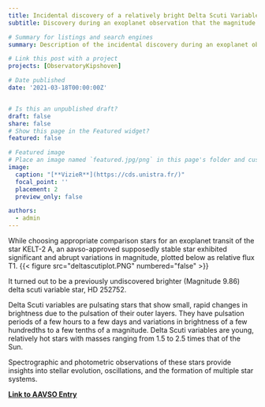 ```yaml
---
title: Incidental discovery of a relatively bright Delta Scuti Variable
subtitle: Discovery during an exoplanet observation that the magnitude 9.8 star HD 252752 is a Delta Scuti variable star . 

# Summary for listings and search engines
summary: Description of the incidental discovery during an exoplanet observation that magnitude 9.8 HD 252752 is a Delta Scuti variable star, submitted to the AAVSO. 

# Link this post with a project
projects: [ObservatoryKipshoven]

# Date published
date: '2021-03-18T00:00:00Z'


# Is this an unpublished draft?
draft: false
share: false
# Show this page in the Featured widget?
featured: false

# Featured image
# Place an image named `featured.jpg/png` in this page's folder and customize its options here.
image:
  caption: "[**VizieR**](https://cds.unistra.fr/)"
  focal_point: ''
  placement: 2
  preview_only: false

authors:
  - admin
---
```


While choosing appropriate comparison stars for an exoplanet transit of the star KELT-2 A, an aavso-approved supposedly stable star exhibited significant and abrupt variations in magnitude, plotted below as relative flux T1.
{{< figure src="deltascutiplot.PNG" numbered="false" >}}

It turned out to be a previously undiscovered brighter (Magnitude 9.86) delta scuti variable star, HD 252752.

Delta Scuti variables are pulsating stars that show small, rapid changes in brightness due to the pulsation of their outer layers. They have pulsation periods of a few hours to a few days and variations in brightness of a few hundredths to a few tenths of a magnitude. Delta Scuti variables are young, relatively hot stars with masses ranging from 1.5 to 2.5 times that of the Sun. 

Spectrographic and photometric observations of these stars  provide insights into stellar evolution, oscillations, and the formation of multiple star systems.

[**Link to AAVSO Entry**](https://www.aavso.org/vsx/index.php?view=detail.top&oid=2217296)

